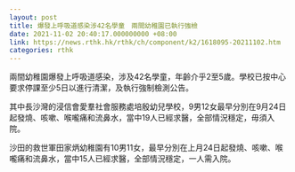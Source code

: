 ```yaml
---
layout: post
title: 爆發上呼吸道感染涉42名學童　兩間幼稚園已執行強檢
date: 2021-11-02 20:40:17.000000000 +08:00
link: https://news.rthk.hk/rthk/ch/component/k2/1618095-20211102.htm
categories: rthk
---
```


兩間幼稚園爆發上呼吸道感染，涉及42名學童，年齡介乎2至5歲。學校已按中心要求停課至少5日以進行清潔，及執行強制檢測公告。

其中長沙灣的浸信會愛羣社會服務處培殷幼兒學校，9男12女最早分別在9月24日起發燒、咳嗽、喉嚨痛和流鼻水，當中19人已經求醫，全部情況穩定，毋須入院。

沙田的救世軍田家炳幼稚園有10男11女，最早分別在上月24日起發燒、咳嗽、喉嚨痛和流鼻水，當中15人已經求醫，全部情況穩定，一人需入院。
